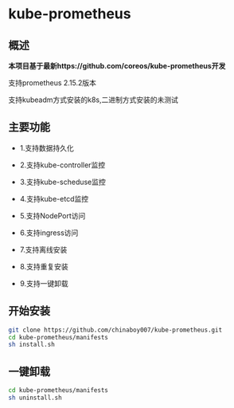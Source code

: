 # kube-prometheus

## 概述

**本项目基于最新https://github.com/coreos/kube-prometheus开发**

支持prometheus 2.15.2版本

支持kubeadm方式安装的k8s,二进制方式安装的未测试


## 主要功能

- 1.支持数据持久化

- 2.支持kube-controller监控

- 3.支持kube-scheduse监控

- 4.支持kube-etcd监控

- 5.支持NodePort访问

- 6.支持ingress访问

- 7.支持离线安装

- 8.支持重复安装

- 9.支持一键卸载




## 开始安装

```bash 
git clone https://github.com/chinaboy007/kube-prometheus.git
cd kube-prometheus/manifests
sh install.sh
```


## 一键卸载

```bash
cd kube-prometheus/manifests
sh uninstall.sh
```
